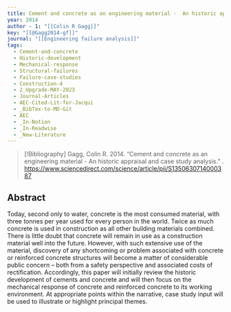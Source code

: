```yaml
---
title: Cement and concrete as an engineering material -  An historic appraisal and case study analysis
year: 2014
author - 1: "[[Colin R Gagg]]"
key: "[[@Gagg2014-gf]]"
journal: "[[Engineering failure analysis]]"
tags:
  - Cement-and-concrete
  - Historic-development
  - Mechanical-response
  - Structural-failures
  - Failure-case-studies
  - Construction-4
  - 2_Upgrade-MAY-2023
  - Journal-Articles
  - AEC-Cited-Lit-for-Jacqui
  - _BibTex-to-MD-Git
  - AEC
  - _In-Notion
  - _In-Readwise
  - _New-Literature
---
```


> [!Bibliography]
> Gagg, Colin R. 2014. “Cement and concrete as an engineering material -  An historic appraisal and case study analysis.” . https://www.sciencedirect.com/science/article/pii/S1350630714000387

## Abstract
Today, second only to water, concrete is the most consumed material, with three tonnes per year used for every person in the world. Twice as much concrete is used in construction as all other building materials combined. There is little doubt that concrete will remain in use as a construction material well into the future. However, with such extensive use of the material, discovery of any shortcoming or problem associated with concrete or reinforced concrete structures will become a matter of considerable public concern – both from a safety perspective and associated costs of rectification. Accordingly, this paper will initially review the historic development of cements and concrete and will then focus on the mechanical response of concrete and reinforced concrete to its working environment. At appropriate points within the narrative, case study input will be used to illustrate or highlight principal themes.